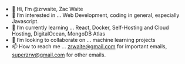 - 👋 Hi, I’m @zrwaite, Zac Waite
- 👀 I’m interested in ... Web Development, coding in general, especially Javascript. 
- 🌱 I’m currently learning ... React, Docker, Self-Hosting and Cloud Hosting, DigitalOcean, MongoDB Atlas
- 💞️ I’m looking to collaborate on ... machine learning projects
- 📫 How to reach me ... zrwaite@gmail.com for important emails, superzrw@gmail.com for other emails.
